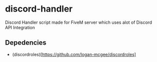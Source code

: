 # discord-handler
Discord Handler script made for FiveM server which uses alot of Discord API Integration

## Depedencies
- (discordroles)[https://github.com/logan-mcgee/discordroles]
